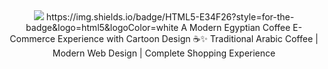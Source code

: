 <div align="center">
  <img src="https://img.shields.io/badge/Coffee-Shop-E57A44?style=for-the-badge&logo=buy-me-a-coffee&logoColor=white" />
https://img.shields.io/badge/HTML5-E34F26?style=for-the-badge&logo=html5&logoColor=white
A Modern Egyptian Coffee E-Commerce Experience with Cartoon Design ☕✨
Traditional Arabic Coffee | Modern Web Design | Complete Shopping Experience
</div>

